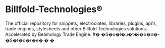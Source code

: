 # Billfold-Technologies®
The official repository for snippets, electroolates, libraries, plugins, api's, trade engines, stylesheets and other Billfold Technologies solutions. Accelerated by Beamology Trade Engine.
#� �S�o�l�u�t�i�o�n�-�S�t�o�r�e�
�
�
